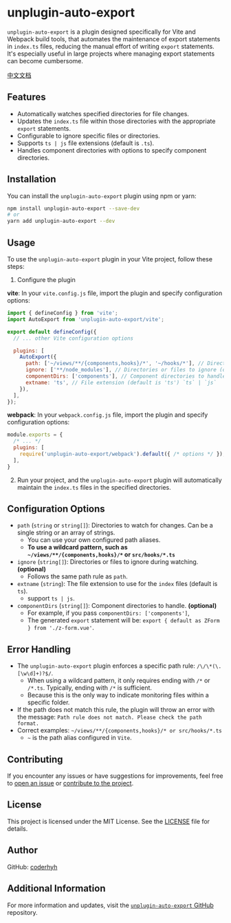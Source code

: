 # unplugin-auto-export

`unplugin-auto-export` is a plugin designed specifically for Vite and Webpack build tools, that automates the maintenance of export statements in `index.ts` files, reducing the manual effort of writing `export` statements. It's especially useful in large projects where managing export statements can become cumbersome.

[中文文档](/README-zh.md)

## Features

- Automatically watches specified directories for file changes.
- Updates the `index.ts` file within those directories with the appropriate `export` statements.
- Configurable to ignore specific files or directories.
- Supports `ts | js` file extensions (default is `.ts`).
- Handles component directories with options to specify component directories.

## Installation

You can install the `unplugin-auto-export` plugin using npm or yarn:

```bash
npm install unplugin-auto-export --save-dev
# or
yarn add unplugin-auto-export --dev
```

## Usage

To use the `unplugin-auto-export` plugin in your Vite project, follow these steps:

1. Configure the plugin

**vite**: In your `vite.config.js` file, import the plugin and specify configuration options:

```javascript
import { defineConfig } from 'vite';
import AutoExport from 'unplugin-auto-export/vite';

export default defineConfig({
  // ... other Vite configuration options

  plugins: [
    AutoExport({
      path: ['~/views/**/{components,hooks}/*', '~/hooks/*'], // Directories to watch, paths can use aliases
      ignore: ['**/node_modules'], // Directories or files to ignore (optional)
      componentDirs: ['components'], // Component directories to handle (optional)
      extname: 'ts', // File extension (default is 'ts') `ts` | `js`
    }),
  ],
});
```

**webpack**: In your `webpack.config.js` file, import the plugin and specify configuration options:

```javascript
module.exports = {
  /* ... */
  plugins: [
    require('unplugin-auto-export/webpack').default({ /* options */ }),
  ],
}
```

2. Run your project, and the `unplugin-auto-export` plugin will automatically maintain the `index.ts` files in the specified directories.

## Configuration Options

- `path` (`string` or `string[]`): Directories to watch for changes. Can be a single string or an array of strings.
  - You can use your own configured path aliases.
  - **To use a wildcard pattern, such as `~/views/**/{components,hooks}/*` or `src/hooks/*.ts`**
- `ignore` (`string[]`): Directories or files to ignore during watching. **(optional)**
  - Follows the same path rule as `path`.
- `extname` (`string`): The file extension to use for the `index` files (default is `ts`).
  - support `ts | js`.
- `componentDirs` (`string[]`): Component directories to handle. **(optional)**
  - For example, if you pass `componentDirs: ['components']`,
  - The generated `export` statement will be: `export { default as ZForm } from './z-form.vue'`.

## Error Handling

- The `unplugin-auto-export` plugin enforces a specific path rule: `/\/\*(\.[\w\d]+)?$/`.
  - When using a wildcard pattern, it only requires ending with `/*` or `/*.ts`. Typically, ending with `/*` is sufficient.
  - Because this is the only way to indicate monitoring files within a specific folder.
- If the path does not match this rule, the plugin will throw an error with the message: `Path rule does not match. Please check the path format.`
- Correct examples: `~/views/**/{components,hooks}/* or src/hooks/*.ts`
  - `~` is the path alias configured in `Vite`.

## Contributing

If you encounter any issues or have suggestions for improvements, feel free to [open an issue](https://github.com/coderhyh/unplugin-auto-export/issues) or [contribute to the project](https://github.com/coderhyh/unplugin-auto-export).

## License

This project is licensed under the MIT License. See the [LICENSE](/LICENSE) file for details.

## Author

GitHub: [coderhyh](https://github.com/coderhyh)

## Additional Information

For more information and updates, visit the [`unplugin-auto-export` GitHub](https://github.com/coderhyh/unplugin-auto-export) repository.
